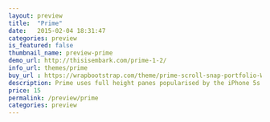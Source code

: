 ```yaml
---
layout: preview
title:  "Prime"
date:   2015-02-04 18:31:47
categories: preview
is_featured: false
thumbnail_name: preview-prime
demo_url: http://thisisembark.com/prime-1-2/
info_url: themes/prime
buy_url : https://wrapbootstrap.com/theme/prime-scroll-snap-portfolio-WB0R52851
description: Prime uses full height panes popularised by the iPhone 5s release site to guide users through your creative work. Perfect for startups, freelancers or creatives looking to showcase their work.
price: 15
permalink: /preview/prime
categories: preview
---
```

